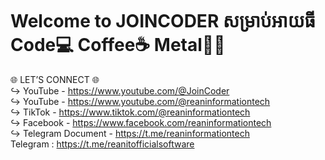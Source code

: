 # Welcome to JOINCODER សម្រាប់អាយធី Code💻 Coffee☕ Metal🤘🏽

🌐 LET’S CONNECT 🌐 <br/>
↪ YouTube - https://www.youtube.com/@JoinCoder <br/>
↪ YouTube - https://www.youtube.com/@reaninformationtech <br/>
↪ TikTok - https://www.tiktok.com/@reaninformationtech <br/>
↪ Facebook - https://www.facebook.com/reaninformationtech <br/>
↪ Telegram Document - https://t.me/reaninformationtech <br/>
Telegram : https://t.me/reanitofficialsoftware <br/>
